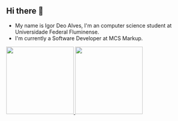 
<!--
**IgorDeo/IgorDeo** is a ✨ _special_ ✨ repository because its `README.md` (this file) appears on your GitHub profile.

Here are some ideas to get you started:

- 🔭 I’m currently working on Investools
- 🌱 I’m currently learning ...
- 👯 I’m looking to collaborate on ...
- 🤔 I’m looking for help with ...
- 💬 Ask me about ...
- 📫 How to reach me: ...
- 😄 Pronouns: ...
- ⚡ Fun fact: ...
-->

## Hi there 👋

- My name is Igor Deo Alves, I'm an computer science student at Universidade Federal Fluminense.
- I'm currently a Software Developer at MCS Markup.


<div>
  <a href="https://github.com/IgorDeo">
  <img height="180em" src="https://github-readme-stats.vercel.app/api?username=IgorDeo&show_icons=true&theme=dracula&include_all_commits=true&count_private=true"/>
  <img height="180em" src="https://github-readme-stats.vercel.app/api/top-langs/?username=IgorDeo&layout=compact&langs_count=16&theme=dracula"/>
</div>
